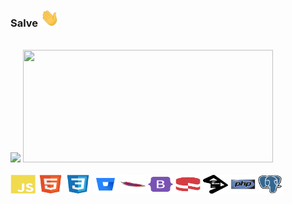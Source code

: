 ### Salve <img src="https://github.com/ABSphreak/ABSphreak/blob/master/gifs/Hi.gif" width="30px">

<div style="display: inline_block"><br>
  <img src=https://github-readme-stats.vercel.app/api?username=mateusvgarcia&count_private=true&show_icons=true&theme=ocean_dark&include_all_commits=true />
 <img height="180em" height="300" width="400" src="https://github-readme-stats.vercel.app/api/top-langs/?username=mateusvgarcia&layout=compact"/>
</div>




<div style="display: inline_block"><br>
  <img align="center" height="30" width="40" src="https://raw.githubusercontent.com/devicons/devicon/master/icons/javascript/javascript-plain.svg">
  <img align="center" height="30" width="40" src="https://raw.githubusercontent.com/devicons/devicon/master/icons/html5/html5-original.svg">
  <img align="center" height="30" width="40" src="https://raw.githubusercontent.com/devicons/devicon/master/icons/css3/css3-original.svg">
  <img align="center" height="30" width="40" src="https://raw.githubusercontent.com/devicons/devicon/master/icons/bitbucket/bitbucket-original.svg">
  <img align="center" height="30" width="40" src="https://raw.githubusercontent.com/devicons/devicon/master/icons/apache/apache-original.svg">
  <img align="center" height="30" width="40" src="https://raw.githubusercontent.com/devicons/devicon/master/icons/bootstrap/bootstrap-plain.svg">
  <img align="center" height="30" width="40" src="https://raw.githubusercontent.com/devicons/devicon/master/icons/cakephp/cakephp-original.svg">
  <img align="center" height="30" width="40" src="https://raw.githubusercontent.com/devicons/devicon/master/icons/jetbrains/jetbrains-plain.svg">
  <img align="center" height="30" width="40" src="https://raw.githubusercontent.com/devicons/devicon/master/icons/php/php-original.svg">
  <img align="center" height="30" width="40" src="https://raw.githubusercontent.com/devicons/devicon/master/icons/postgresql/postgresql-original.svg">
</div>


<!--![willianrod's wakatime stats](https://github-readme-stats.vercel.app/api/wakatime?username=MateusGarcia)--!>
